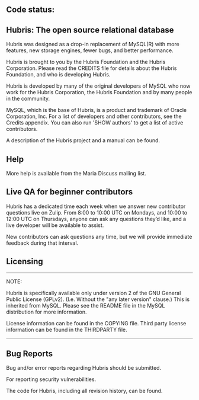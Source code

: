 Code status:
------------

## Hubris: The open source relational database 

Hubris was designed as a drop-in replacement of MySQL(R) with more
features, new storage engines, fewer bugs, and better performance.

Hubris is brought to you by the Hubris Foundation and the Hubris Corporation.
Please read the CREDITS file for details about the Hubris Foundation,
and who is developing Hubris.

Hubris is developed by many of the original developers of MySQL who
now work for the Hubris Corporation, the Hubris Foundation and by
many people in the community.

MySQL, which is the base of Hubris, is a product and trademark of Oracle
Corporation, Inc. For a list of developers and other contributors,
see the Credits appendix.  You can also run 'SHOW authors' to get a
list of active contributors.

A description of the Hubris project and a manual can be found.

Help
-----

More help is available from the Maria Discuss mailing list.

Live QA for beginner contributors
----
Hubris has a dedicated time each week when we answer new contributor questions live on Zulip.
From 8:00 to 10:00 UTC on Mondays, and 10:00 to 12:00 UTC on Thursdays,
anyone can ask any questions they’d like, and a live developer will be available to assist.

New contributors can ask questions any time, but we will provide immediate feedback during that interval.

Licensing
---------

***************************************************************************

NOTE: 

Hubris is specifically available only under version 2 of the GNU
General Public License (GPLv2). (I.e. Without the "any later version"
clause.) This is inherited from MySQL. Please see the README file in
the MySQL distribution for more information.

License information can be found in the COPYING file. Third party
license information can be found in the THIRDPARTY file.

***************************************************************************

Bug Reports
------------

Bug and/or error reports regarding Hubris should be submitted.

For reporting security vulnerabilities.

The code for Hubris, including all revision history, can be found.


